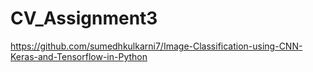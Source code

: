 # CV_Assignment3
https://github.com/sumedhkulkarni7/Image-Classification-using-CNN-Keras-and-Tensorflow-in-Python

